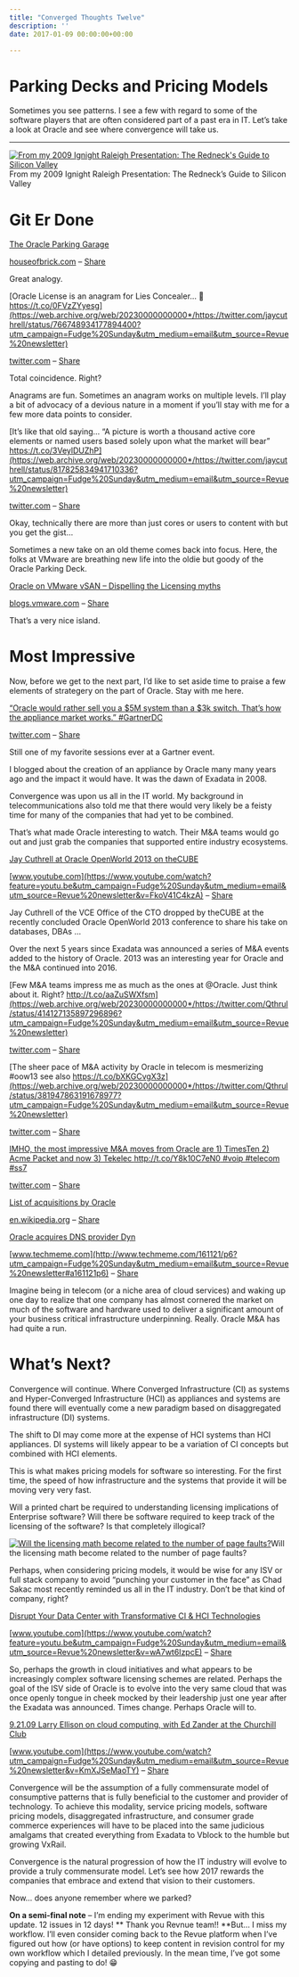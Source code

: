 ```yaml
---
title: "Converged Thoughts Twelve"
description: ''
date: 2017-01-09 00:00:00+00:00

---
```


Parking Decks and Pricing Models
================================

Sometimes you see patterns. I see a few with regard to some of the software players that are often considered part of a past era in IT. Let’s take a look at Oracle and see where convergence will take us.



---

[![From my 2009 Ignight Raleigh Presentation: The Redneck's Guide to Silicon Valley](https://substack.com/static/a8c83807780ff904b367ff1d13dd370a/0a47e/Screenshot_from_2017-01-07_14-46-20.png "From my 2009 Ignight Raleigh Presentation: The Redneck's Guide to Silicon Valley")](https://substackcdn.com/image/fetch/f_auto,q_auto:good,fl_progressive:steep/https%3A%2F%2Fsubstack.com%2Fstatic%2Fa8c83807780ff904b367ff1d13dd370a%2F0a47e%2FScreenshot_from_2017-01-07_14-46-20.png)From my 2009 Ignight Raleigh Presentation: The Redneck’s Guide to Silicon Valley

Git Er Done
===========

[The Oracle Parking Garage](http://houseofbrick.com/the-oracle-parking-garage/?utm_campaign=Fudge%20Sunday&utm_medium=email&utm_source=Revue%20newsletter)

[houseofbrick.com](http://houseofbrick.com/the-oracle-parking-garage/?utm_campaign=Fudge%20Sunday&utm_medium=email&utm_source=Revue%20newsletter) – [Share](http://rev.vu/jkDPb?utm_campaign=Issue&utm_content=share&utm_medium=email&utm_source=Fudge+Sunday)

Great analogy.

[Oracle License is an anagram for Lies Concealer… 🤔 https://t.co/0FVzZYyesg](https://web.archive.org/web/20230000000000*/https://twitter.com/jaycuthrell/status/766748934177894400?utm_campaign=Fudge%20Sunday&utm_medium=email&utm_source=Revue%20newsletter)

[twitter.com](https://web.archive.org/web/20230000000000*/https://twitter.com/jaycuthrell/status/766748934177894400?utm_campaign=Fudge%20Sunday&utm_medium=email&utm_source=Revue%20newsletter) – [Share](http://rev.vu/ROPVP?utm_campaign=Issue&utm_content=share&utm_medium=email&utm_source=Fudge+Sunday)

Total coincidence. Right?

Anagrams are fun. Sometimes an anagram works on multiple levels. I’ll play a bit of advocacy of a devious nature in a moment if you’ll stay with me for a few more data points to consider.

[It’s like that old saying… “A picture is worth a thousand active core elements or named users based solely upon what the market will bear” https://t.co/3VeylDUZhP](https://web.archive.org/web/20230000000000*/https://twitter.com/jaycuthrell/status/817825834941710336?utm_campaign=Fudge%20Sunday&utm_medium=email&utm_source=Revue%20newsletter)

[twitter.com](https://web.archive.org/web/20230000000000*/https://twitter.com/jaycuthrell/status/817825834941710336?utm_campaign=Fudge%20Sunday&utm_medium=email&utm_source=Revue%20newsletter) – [Share](http://rev.vu/beao6?utm_campaign=Issue&utm_content=share&utm_medium=email&utm_source=Fudge+Sunday)

Okay, technically there are more than just cores or users to content with but you get the gist…

Sometimes a new take on an old theme comes back into focus. Here, the folks at VMware are breathing new life into the oldie but goody of the Oracle Parking Deck.

[Oracle on VMware vSAN – Dispelling the Licensing myths](http://blogs.vmware.com/apps/2017/01/oracle-vmware-vsan-dispelling-licensing-myths.html?utm_campaign=Fudge%20Sunday&utm_medium=email&utm_source=Revue%20newsletter)

[blogs.vmware.com](http://blogs.vmware.com/apps/2017/01/oracle-vmware-vsan-dispelling-licensing-myths.html?utm_campaign=Fudge%20Sunday&utm_medium=email&utm_source=Revue%20newsletter) – [Share](http://rev.vu/YQ7Gl?utm_campaign=Issue&utm_content=share&utm_medium=email&utm_source=Fudge+Sunday)

That’s a very nice island.

Most Impressive
===============

Now, before we get to the next part, I’d like to set aside time to praise a few elements of strategery on the part of Oracle. Stay with me here.

[“Oracle would rather sell you a $5M system than a $3k switch. That’s how the appliance market works.” #GartnerDC](https://web.archive.org/web/20230000000000*/https://twitter.com/jaycuthrell/status/674765364123688960?utm_campaign=Fudge%20Sunday&utm_medium=email&utm_source=Revue%20newsletter)

[twitter.com](https://web.archive.org/web/20230000000000*/https://twitter.com/jaycuthrell/status/674765364123688960?utm_campaign=Fudge%20Sunday&utm_medium=email&utm_source=Revue%20newsletter) – [Share](http://rev.vu/kn3jP?utm_campaign=Issue&utm_content=share&utm_medium=email&utm_source=Fudge+Sunday)

Still one of my favorite sessions ever at a Gartner event.

I blogged about the creation of an appliance by Oracle many many years ago and the impact it would have. It was the dawn of Exadata in 2008.

Convergence was upon us all in the IT world. My background in telecommunications also told me that there would very likely be a feisty time for many of the companies that had yet to be combined.

That’s what made Oracle interesting to watch. Their M&A teams would go out and just grab the companies that supported entire industry ecosystems.

[Jay Cuthrell at Oracle OpenWorld 2013 on theCUBE](https://www.youtube.com/watch?feature=youtu.be&utm_campaign=Fudge%20Sunday&utm_medium=email&utm_source=Revue%20newsletter&v=FkoV41C4kzA)

[www.youtube.com](https://www.youtube.com/watch?feature=youtu.be&utm_campaign=Fudge%20Sunday&utm_medium=email&utm_source=Revue%20newsletter&v=FkoV41C4kzA) – [Share](http://rev.vu/WQJ4v?utm_campaign=Issue&utm_content=share&utm_medium=email&utm_source=Fudge+Sunday)

Jay Cuthrell of the VCE Office of the CTO dropped by theCUBE at the recently concluded Oracle OpenWorld 2013 conference to share his take on databases, DBAs …

Over the next 5 years since Exadata was announced a series of M&A events added to the history of Oracle. 2013 was an interesting year for Oracle and the M&A continued into 2016.

[Few M&A teams impress me as much as the ones at @Oracle. Just think about it. Right? http://t.co/aaZuSWXfsm](https://web.archive.org/web/20230000000000*/https://twitter.com/Qthrul/status/414127135897296896?utm_campaign=Fudge%20Sunday&utm_medium=email&utm_source=Revue%20newsletter)

[twitter.com](https://web.archive.org/web/20230000000000*/https://twitter.com/Qthrul/status/414127135897296896?utm_campaign=Fudge%20Sunday&utm_medium=email&utm_source=Revue%20newsletter) – [Share](http://rev.vu/rjv7k?utm_campaign=Issue&utm_content=share&utm_medium=email&utm_source=Fudge+Sunday)

[The sheer pace of M&A activity by Oracle in telecom is mesmerizing #oow13 see also https://t.co/bXKGCvgX3z](https://web.archive.org/web/20230000000000*/https://twitter.com/Qthrul/status/381947863191678977?utm_campaign=Fudge%20Sunday&utm_medium=email&utm_source=Revue%20newsletter)

[twitter.com](https://web.archive.org/web/20230000000000*/https://twitter.com/Qthrul/status/381947863191678977?utm_campaign=Fudge%20Sunday&utm_medium=email&utm_source=Revue%20newsletter) – [Share](http://rev.vu/KQwAn?utm_campaign=Issue&utm_content=share&utm_medium=email&utm_source=Fudge+Sunday)

[IMHO, the most impressive M&A moves from Oracle are 1) TimesTen 2) Acme Packet and now 3) Tekelec http://t.co/Y8k10C7eN0 #voip #telecom #ss7](https://web.archive.org/web/20230000000000*/https://twitter.com/Qthrul/status/316316952668811264?utm_campaign=Fudge%20Sunday&utm_medium=email&utm_source=Revue%20newsletter)

[twitter.com](https://web.archive.org/web/20230000000000*/https://twitter.com/Qthrul/status/316316952668811264?utm_campaign=Fudge%20Sunday&utm_medium=email&utm_source=Revue%20newsletter) – [Share](http://rev.vu/mE6MB?utm_campaign=Issue&utm_content=share&utm_medium=email&utm_source=Fudge+Sunday)

[List of acquisitions by Oracle](https://en.wikipedia.org/wiki/List_of_acquisitions_by_Oracle?utm_campaign=Fudge%20Sunday&utm_medium=email&utm_source=Revue%20newsletter)

[en.wikipedia.org](https://en.wikipedia.org/wiki/List_of_acquisitions_by_Oracle?utm_campaign=Fudge%20Sunday&utm_medium=email&utm_source=Revue%20newsletter) – [Share](http://rev.vu/wEr4K?utm_campaign=Issue&utm_content=share&utm_medium=email&utm_source=Fudge+Sunday)

[Oracle acquires DNS provider Dyn](http://www.techmeme.com/161121/p6?utm_campaign=Fudge%20Sunday&utm_medium=email&utm_source=Revue%20newsletter#a161121p6)

[www.techmeme.com](http://www.techmeme.com/161121/p6?utm_campaign=Fudge%20Sunday&utm_medium=email&utm_source=Revue%20newsletter#a161121p6) – [Share](http://rev.vu/nE4OA?utm_campaign=Issue&utm_content=share&utm_medium=email&utm_source=Fudge+Sunday)

Imagine being in telecom (or a niche area of cloud services) and waking up one day to realize that one company has almost cornered the market on much of the software and hardware used to deliver a significant amount of your business critical infrastructure underpinning. Really. Oracle M&A has had quite a run.

What’s Next?
============

Convergence will continue. Where Converged Infrastructure (CI) as systems and Hyper-Converged Infrastructure (HCI) as appliances and systems are found there will eventually come a new paradigm based on disaggregated infrastructure (DI) systems.

The shift to DI may come more at the expense of HCI systems than HCI appliances. DI systems will likely appear to be a variation of CI concepts but combined with HCI elements.

This is what makes pricing models for software so interesting. For the first time, the speed of how infrastructure and the systems that provide it will be moving very very fast.

Will a printed chart be required to understanding licensing implications of Enterprise software? Will there be software required to keep track of the licensing of the software? Is that completely illogical?

[![Will the licensing math become related to the number of page faults?](https://substack.com/static/4e2506023bbfbbeeb2d2db609769a91b/0a47e/page-faults.png "Will the licensing math become related to the number of page faults?")](https://substackcdn.com/image/fetch/f_auto,q_auto:good,fl_progressive:steep/https%3A%2F%2Fsubstack.com%2Fstatic%2F4e2506023bbfbbeeb2d2db609769a91b%2F0a47e%2Fpage-faults.png)Will the licensing math become related to the number of page faults?

Perhaps, when considering pricing models, it would be wise for any ISV or full stack company to avoid “punching your customer in the face” as Chad Sakac most recently reminded us all in the IT industry. Don’t be that kind of company, right?

[Disrupt Your Data Center with Transformative CI & HCI Technologies](https://www.youtube.com/watch?feature=youtu.be&utm_campaign=Fudge%20Sunday&utm_medium=email&utm_source=Revue%20newsletter&v=wA7wt6IzpcE)

[www.youtube.com](https://www.youtube.com/watch?feature=youtu.be&utm_campaign=Fudge%20Sunday&utm_medium=email&utm_source=Revue%20newsletter&v=wA7wt6IzpcE) – [Share](http://rev.vu/6O8le?utm_campaign=Issue&utm_content=share&utm_medium=email&utm_source=Fudge+Sunday)

So, perhaps the growth in cloud initiatives and what appears to be increasingly complex software licensing schemes are related. Perhaps the goal of the ISV side of Oracle is to evolve into the very same cloud that was once openly tongue in cheek mocked by their leadership just one year after the Exadata was announced. Times change. Perhaps Oracle will to.

[9.21.09 Larry Ellison on cloud computing, with Ed Zander at the Churchill Club](https://www.youtube.com/watch?utm_campaign=Fudge%20Sunday&utm_medium=email&utm_source=Revue%20newsletter&v=KmXJSeMaoTY)

[www.youtube.com](https://www.youtube.com/watch?utm_campaign=Fudge%20Sunday&utm_medium=email&utm_source=Revue%20newsletter&v=KmXJSeMaoTY) – [Share](http://rev.vu/GQEjj?utm_campaign=Issue&utm_content=share&utm_medium=email&utm_source=Fudge+Sunday)

Convergence will be the assumption of a fully commensurate model of consumptive patterns that is fully beneficial to the customer and provider of technology. To achieve this modality, service pricing models, software pricing models, disaggregated infrastructure, and consumer grade commerce experiences will have to be placed into the same judicious amalgams that created everything from Exadata to Vblock to the humble but growing VxRail.

Convergence is the natural progression of how the IT industry will evolve to provide a truly commensurate model. Let’s see how 2017 rewards the companies that embrace and extend that vision to their customers.

Now… does anyone remember where we parked?

**On a semi-final note** – I’m ending my experiment with Revue with this update. 12 issues in 12 days! \*\* Thank you Revnue team!! \*\*But… I miss my workflow. I’ll even consider coming back to the Revue platform when I’ve figured out how (or have options) to keep content in revision control for my own workflow which I detailed previously. In the mean time, I’ve got some copying and pasting to do! 😁

